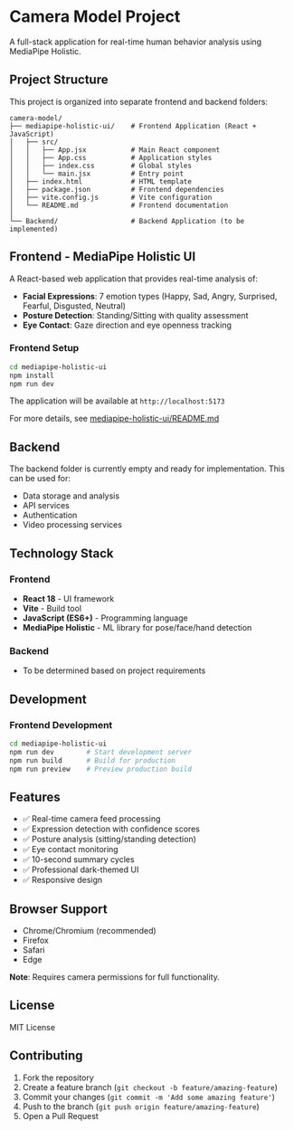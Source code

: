 # Camera Model Project

A full-stack application for real-time human behavior analysis using MediaPipe Holistic.

## Project Structure

This project is organized into separate frontend and backend folders:

```
camera-model/
├── mediapipe-holistic-ui/    # Frontend Application (React + JavaScript)
│   ├── src/
│   │   ├── App.jsx           # Main React component
│   │   ├── App.css           # Application styles
│   │   ├── index.css         # Global styles
│   │   └── main.jsx          # Entry point
│   ├── index.html            # HTML template
│   ├── package.json          # Frontend dependencies
│   ├── vite.config.js        # Vite configuration
│   └── README.md             # Frontend documentation
│
└── Backend/                  # Backend Application (to be implemented)
```

## Frontend - MediaPipe Holistic UI

A React-based web application that provides real-time analysis of:
- **Facial Expressions**: 7 emotion types (Happy, Sad, Angry, Surprised, Fearful, Disgusted, Neutral)
- **Posture Detection**: Standing/Sitting with quality assessment
- **Eye Contact**: Gaze direction and eye openness tracking

### Frontend Setup

```bash
cd mediapipe-holistic-ui
npm install
npm run dev
```

The application will be available at `http://localhost:5173`

For more details, see [mediapipe-holistic-ui/README.md](mediapipe-holistic-ui/README.md)

## Backend

The backend folder is currently empty and ready for implementation. This can be used for:
- Data storage and analysis
- API services
- Authentication
- Video processing services

## Technology Stack

### Frontend
- **React 18** - UI framework
- **Vite** - Build tool
- **JavaScript (ES6+)** - Programming language
- **MediaPipe Holistic** - ML library for pose/face/hand detection

### Backend
- To be determined based on project requirements

## Development

### Frontend Development
```bash
cd mediapipe-holistic-ui
npm run dev        # Start development server
npm run build      # Build for production
npm run preview    # Preview production build
```

## Features

- ✅ Real-time camera feed processing
- ✅ Expression detection with confidence scores
- ✅ Posture analysis (sitting/standing detection)
- ✅ Eye contact monitoring
- ✅ 10-second summary cycles
- ✅ Professional dark-themed UI
- ✅ Responsive design

## Browser Support

- Chrome/Chromium (recommended)
- Firefox
- Safari
- Edge

**Note**: Requires camera permissions for full functionality.

## License

MIT License

## Contributing

1. Fork the repository
2. Create a feature branch (`git checkout -b feature/amazing-feature`)
3. Commit your changes (`git commit -m 'Add some amazing feature'`)
4. Push to the branch (`git push origin feature/amazing-feature`)
5. Open a Pull Request

